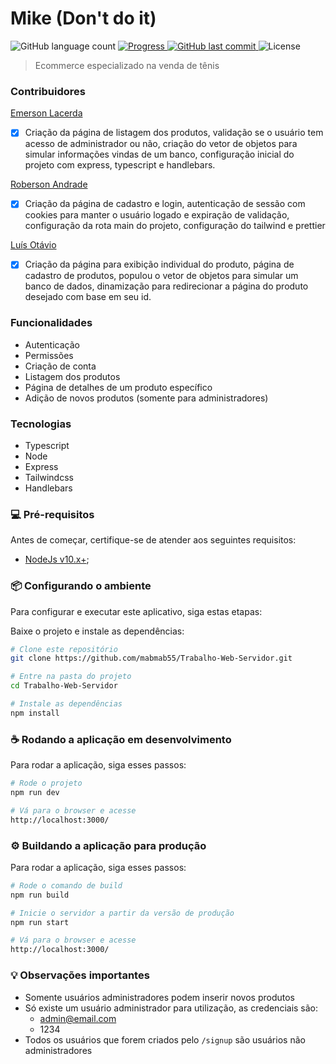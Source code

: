 # Mike (Don't do it)

<p align="left">
  <img alt="GitHub language count" src="https://img.shields.io/github/languages/count/mabmab55/Trabalho-Web-Servidor?color=%2304D361" />

  <a href="http://makeapullrequest.com">
    <img src="https://img.shields.io/badge/progress-100%25-brightgreen.svg" alt="Progress">
  </a>
	
  <a href="https://github.com/mabmab55/Trabalho-Web-Servidor/commits/master">
    <img alt="GitHub last commit" src="https://img.shields.io/github/last-commit/mabmab55/Trabalho-Web-Servidor">
  </a>

  <img alt="License" src="https://img.shields.io/badge/license-MIT-brightgreen">
</p>

> Ecommerce especializado na venda de tênis

### Contribuidores

[Emerson Lacerda](https://github.com/mabmab55)

-   [x] Criação da página de listagem dos produtos, validação se o usuário tem acesso de administrador ou não, criação do vetor de objetos para simular informações vindas de um banco, configuração inicial do projeto com express, typescript e handlebars.

[Roberson Andrade](https://github.com/Roberson-Andrade)

-   [x] Criação da página de cadastro e login, autenticação de sessão com cookies para manter o usuário logado e expiração de validação, configuração da rota main do projeto, configuração do tailwind e prettier

[Luís Otávio](https://github.com/LuisODR)

-   [x] Criação da página para exibição individual do produto, página de cadastro de produtos, populou o vetor de objetos para simular um banco de dados, dinamização para redirecionar a página do produto desejado com base em seu id.

### Funcionalidades

-   Autenticação
-   Permissões
-   Criação de conta
-   Listagem dos produtos
-   Página de detalhes de um produto específico
-   Adição de novos produtos (somente para administradores)

### Tecnologias

-   Typescript
-   Node
-   Express
-   Tailwindcss
-   Handlebars

### 💻 Pré-requisitos

Antes de começar, certifique-se de atender aos seguintes requisitos:

-   [NodeJs v10.x+](https://nodejs.org/en);

### 📦 Configurando o ambiente

Para configurar e executar este aplicativo, siga estas etapas:

Baixe o projeto e instale as dependências:

```bash
# Clone este repositório
git clone https://github.com/mabmab55/Trabalho-Web-Servidor.git

# Entre na pasta do projeto
cd Trabalho-Web-Servidor

# Instale as dependências
npm install
```

### ☕ Rodando a aplicação em desenvolvimento

Para rodar a aplicação, siga esses passos:

```bash
# Rode o projeto
npm run dev

# Vá para o browser e acesse
http://localhost:3000/
```

### ⚙️ Buildando a aplicação para produção

Para rodar a aplicação, siga esses passos:

```bash
# Rode o comando de build
npm run build

# Inicie o servidor a partir da versão de produção
npm run start

# Vá para o browser e acesse
http://localhost:3000/
```

### 💡 Observações importantes

-   Somente usuários administradores podem inserir novos produtos
-   Só existe um usuário administrador para utilização, as credenciais são:
    -   admin@email.com
    -   1234
-   Todos os usuários que forem criados pelo `/signup` são usuários não administradores
